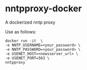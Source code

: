 # nntpproxy-docker
A dockerized nntp proxy

Use as follows:

```
docker run -it  \
-e NNTP_USERNAME=<your_password> \
-e NNTP_PASSWORD=<your_password> \
-e USENET_HOST=<newsserver_url> \
-e USENET_PORT=563 \
nntpproxy
```
